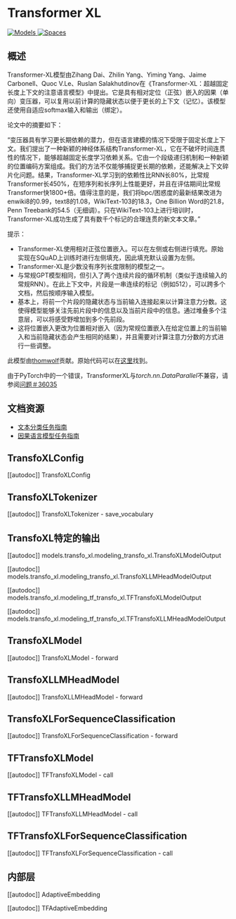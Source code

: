 <!--版权所有2020年HuggingFace团队。保留所有权利。

根据Apache License，Version 2.0（“许可证”）许可。除非符合
许可下的规定，否则你不能使用此文件
许可证可以从以下网址获得：

http://www.apache.org/licenses/LICENSE-2.0

除非适用法律或书面同意，否则分发的软件将在
“按原样”基础上分发，没有任何担保或条件，
无论是明示的还是暗示的。有关许可的详细信息，请参阅许可证
特定语言覆盖下的限制。

⚠️ 请注意，此文件是Markdown格式的，但包含特定于我们doc-builder的语法（类似于MDX），可能在你的Markdown查看器中无法正确呈现。

-->

# Transformer XL

<div class="flex flex-wrap space-x-1">
<a href="https://huggingface.co/models?filter=transfo-xl">
<img alt="Models" src="https://img.shields.io/badge/All_model_pages-transfo--xl-blueviolet">
</a>
<a href="https://huggingface.co/spaces/docs-demos/transfo-xl-wt103">
<img alt="Spaces" src="https://img.shields.io/badge/%F0%9F%A4%97%20Hugging%20Face-Spaces-blue">
</a>
</div>

## 概述

Transformer-XL模型由Zihang Dai、Zhilin Yang、Yiming Yang、Jaime Carbonell、Quoc V.Le、Ruslan Salakhutdinov在《Transformer-XL：超越固定长度上下文的注意语言模型》中提出。它是具有相对定位（正弦）嵌入的因果（单向）变压器，可以复用以前计算的隐藏状态以便于更长的上下文（记忆）。该模型还使用自适应softmax输入和输出（绑定）。

论文中的摘要如下：

“变压器具有学习更长期依赖的潜力，但在语言建模的情况下受限于固定长度上下文。我们提出了一种新颖的神经体系结构Transformer-XL，它在不破坏时间连贯性的情况下，能够超越固定长度学习依赖关系。它由一个段级递归机制和一种新颖的位置编码方案组成。我们的方法不仅能够捕捉更长期的依赖，还能解决上下文碎片化问题。结果，Transformer-XL学习到的依赖性比RNN长80%，比常规Transformer长450%，在短序列和长序列上性能更好，并且在评估期间比常规Transformer快1800+倍。值得注意的是，我们将bpc/困惑度的最新结果改进为enwiki8的0.99，text8的1.08，WikiText-103的18.3，One Billion Word的21.8，Penn Treebank的54.5（无细调）。只在WikiText-103上进行培训时，Transformer-XL成功生成了具有数千个标记的合理连贯的新文本文章。”

提示：

- Transformer-XL使用相对正弦位置嵌入。可以在左侧或右侧进行填充。原始实现在SQuAD上训练时进行左侧填充，因此填充默认设置为左侧。
- Transformer-XL是少数没有序列长度限制的模型之一。
- 与常规GPT模型相同，但引入了两个连续片段的循环机制（类似于连续输入的常规RNN）。在此上下文中，片段是一串连续的标记（例如512），可以跨多个文档，然后按顺序输入模型。
- 基本上，将前一个片段的隐藏状态与当前输入连接起来以计算注意力分数。这使得模型能够关注先前片段中的信息以及当前片段中的信息。通过堆叠多个注意层，可以将感受野增加到多个先前段。
- 这将位置嵌入更改为位置相对嵌入（因为常规位置嵌入在给定位置上的当前输入和当前隐藏状态会产生相同的结果），并且需要对计算注意力分数的方式进行一些调整。

此模型由[thomwolf](https://huggingface.co/thomwolf)贡献。原始代码可以在[这里](https://github.com/kimiyoung/transformer-xl)找到。

<Tip warning={true}>

由于PyTorch中的一个错误，TransformerXL与*torch.nn.DataParallel*不兼容，请参阅[问题＃36035](https://github.com/pytorch/pytorch/issues/36035)

</Tip>

## 文档资源

- [文本分类任务指南](../tasks/sequence_classification)
- [因果语言模型任务指南](../tasks/language_modeling)

## TransfoXLConfig

[[autodoc]] TransfoXLConfig

## TransfoXLTokenizer

[[autodoc]] TransfoXLTokenizer
    - save_vocabulary

## TransfoXL特定的输出

[[autodoc]] models.transfo_xl.modeling_transfo_xl.TransfoXLModelOutput

[[autodoc]] models.transfo_xl.modeling_transfo_xl.TransfoXLLMHeadModelOutput

[[autodoc]] models.transfo_xl.modeling_tf_transfo_xl.TFTransfoXLModelOutput

[[autodoc]] models.transfo_xl.modeling_tf_transfo_xl.TFTransfoXLLMHeadModelOutput

## TransfoXLModel

[[autodoc]] TransfoXLModel
    - forward

## TransfoXLLMHeadModel

[[autodoc]] TransfoXLLMHeadModel
    - forward

## TransfoXLForSequenceClassification

[[autodoc]] TransfoXLForSequenceClassification
    - forward

## TFTransfoXLModel

[[autodoc]] TFTransfoXLModel
    - call

## TFTransfoXLLMHeadModel

[[autodoc]] TFTransfoXLLMHeadModel
    - call

## TFTransfoXLForSequenceClassification

[[autodoc]] TFTransfoXLForSequenceClassification
    - call

## 内部层

[[autodoc]] AdaptiveEmbedding

[[autodoc]] TFAdaptiveEmbedding